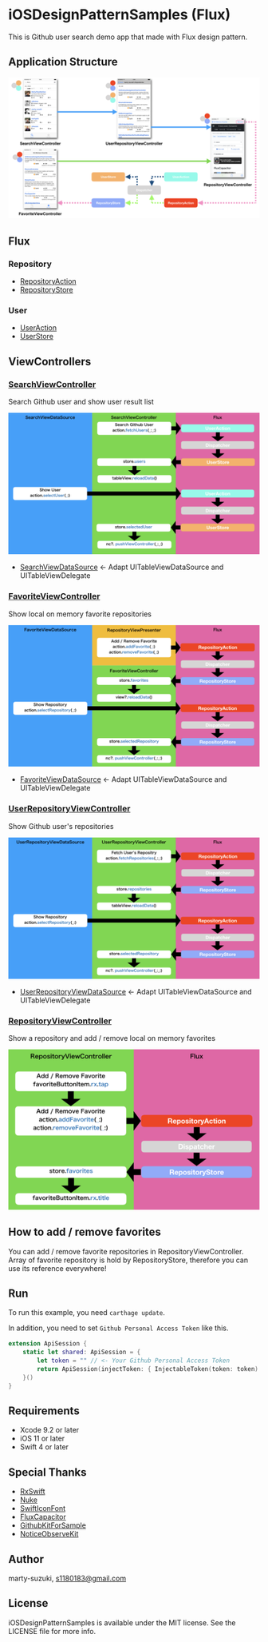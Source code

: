 # iOSDesignPatternSamples (Flux)

This is Github user search demo app that made with Flux design pattern.

## Application Structure

![](./Images/structure.png)

## Flux

### Repository

- [RepositoryAction](./iOSDesignPatternSamples/Sources/Common/Flux/Repository/RepositoryAction.swift)
- [RepositoryStore](./iOSDesignPatternSamples/Sources/Common/Flux/Repository/RepositoryStore.swift)

### User

- [UserAction](./iOSDesignPatternSamples/Sources/Common/Flux/User/UserAction.swift)
- [UserStore](./iOSDesignPatternSamples/Sources/Common/Flux/User/UserStore.swift)


## ViewControllers

### [SearchViewController](./iOSDesignPatternSamples/Sources/UI/Search/SearchViewController.swift)
Search Github user and show user result list

![](./Images/search.png)

- [SearchViewDataSource](./iOSDesignPatternSamples/Sources/UI/Search/SearchViewDataSource.swift) <- Adapt UITableViewDataSource and UITableViewDelegate

### [FavoriteViewController](./iOSDesignPatternSamples/Sources/UI/Favorite/FavoriteViewController.swift)
Show local on memory favorite repositories

![](./Images/favorite.png)

- [FavoriteViewDataSource](./iOSDesignPatternSamples/Sources/UI/Favorite/FavoriteViewDataSource.swift) <- Adapt UITableViewDataSource and UITableViewDelegate

### [UserRepositoryViewController](./iOSDesignPatternSamples/Sources/UI/UserRepository/UserRepositoryViewController.swift)
Show Github user's repositories

![](./Images/user_repository.png)

- [UserRepositoryViewDataSource](./iOSDesignPatternSamples/Sources/UI/UserRepository/UserRepositoryViewDataSource.swift) <- Adapt UITableViewDataSource and UITableViewDelegate

### [RepositoryViewController](./iOSDesignPatternSamples/Sources/UI/Repository/RepositoryViewController.swift)
Show a repository and add / remove local on memory favorites

![](./Images/repository.png)

## How to add / remove favorites

You can add / remove favorite repositories in RepositoryViewController. Array of favorite repository is hold by RepositoryStore, therefore you can use its reference everywhere!

## Run

To run this example, you need `carthage update`.

In addition, you need to set `Github Personal Access Token` like this.

```swift
extension ApiSession {
    static let shared: ApiSession = {
        let token = "" // <- Your Github Personal Access Token
        return ApiSession(injectToken: { InjectableToken(token: token) })
    }()
}
```

## Requirements

- Xcode 9.2 or later
- iOS 11 or later
- Swift 4 or later

## Special Thanks

- [RxSwift](https://github.com/ReactiveX/RxSwift)
- [Nuke](https://github.com/kean/Nuke)
- [SwiftIconFont](https://github.com/0x73/SwiftIconFont)
- [FluxCapacitor](https://github.com/marty-suzuki/FluxCapacitor)
- [GithubKitForSample](https://github.com/marty-suzuki/GithubKitForSample)
- [NoticeObserveKit](https://github.com/marty-suzuki/NoticeObserveKit)

## Author

marty-suzuki, s1180183@gmail.com

## License

iOSDesignPatternSamples is available under the MIT license. See the LICENSE file for more info.
